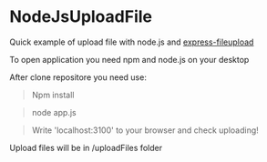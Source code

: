 # NodeJsUploadFile

Quick example of upload file with node.js and [express-fileupload](https://www.npmjs.com/package/express-fileupload)

To open application you need npm and node.js on your desktop

After clone repositore you need use:

> Npm install

> node app.js

>Write 'localhost:3100' to your browser and check uploading!

Upload files will be in /uploadFiles folder
